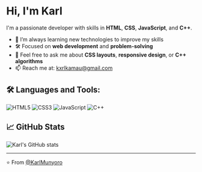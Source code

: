 # Hi, I'm Karl

I'm a passionate developer with skills in **HTML**, **CSS**, **JavaScript**, and **C++**.

- 🌱 I’m always learning new technologies to improve my skills
- 🛠️ Focused on **web development** and **problem-solving**
- 💬 Feel free to ask me about **CSS layouts**, **responsive design**, or **C++ algorithms**
- 📫 Reach me at: [kxrlkamau@gmail.com](mailto:kxrlkamau@gmail.com) 

## 🛠️ Languages and Tools:

![HTML5](https://img.shields.io/badge/HTML5-%23E34F26.svg?style=for-the-badge&logo=html5&logoColor=white)
![CSS3](https://img.shields.io/badge/CSS3-%231572B6.svg?style=for-the-badge&logo=css3&logoColor=white)
![JavaScript](https://img.shields.io/badge/JavaScript-%23323330.svg?style=for-the-badge&logo=javascript&logoColor=%23F7DF1E)
![C++](https://img.shields.io/badge/C++-00599C.svg?style=for-the-badge&logo=c%2B%2B&logoColor=white)

## 📈 GitHub Stats

![Karl's GitHub stats](https://github-readme-stats.vercel.app/api?username=KarlMunyoro&show_icons=true&theme=default)

---

⭐️ From [@KarlMunyoro](https://github.com/KarlMunyoro)
